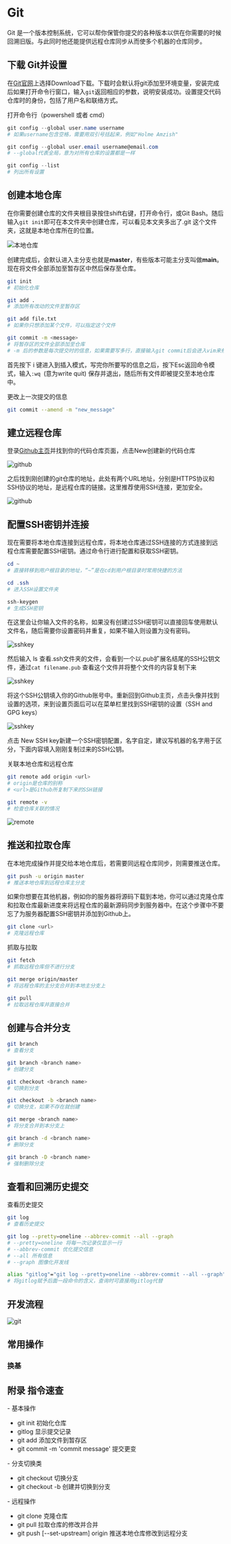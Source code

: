 # Git

Git 是一个版本控制系统，它可以帮你保管你提交的各种版本以供在你需要的时候回溯旧版。与此同时他还能提供远程仓库同步从而使多个机器的仓库同步。

## 下载 Git并设置

在[Git官网](https://git-scm.com/)上选择Download下载。下载时会默认将git添加至环境变量，安装完成后如果打开命令行窗口，输入`git`返回相应的参数，说明安装成功。设置提交代码仓库时的身份，包括了用户名和联络方式。

打开命令行（powershell 或者 cmd）

```powershell
git config --global user.name username
# 如果username包含空格，需要用双引号括起来，例如"Holme Amzish"

git config --global user.email username@email.com
# --global代表全局，意为对所有仓库的设置都是一样

git config --list
# 列出所有设置
```

## 创建本地仓库

在你需要创建仓库的文件夹根目录按住shift右键，打开命令行，或Git Bash。随后输入`git init`即可在本文件夹中创建仓库，可以看见本文夹多出了.git 这个文件夹，这就是本地仓库所在的位置。

![本地仓库](../../img/3.png)

创建完成后，会默认进入主分支也就是**master**，有些版本可能主分支叫做**main**。现在将文件全部添加至暂存区中然后保存至仓库。

```bash
git init
# 初始化仓库

git add .
# 添加所有改动的文件至暂存区

git add file.txt
# 如果你只想添加某个文件，可以指定这个文件

git commit -m <message>
# 将暂存区的文件全部添加至仓库
# -m 后的参数是每次提交时的信息，如果需要写多行，直接输入git commit后会进入vim来修改
```

首先按下 i 键进入到插入模式，写完你所要写的信息之后，按下Esc返回命令模式，输入`:wq `(意为write quit) 保存并退出，随后所有文件即被提交至本地仓库中。

更改上一次提交的信息

```bash
git commit --amend -m "new_message"
```



## 建立远程仓库

登录[Github主页](https://github.com/)并找到你的代码仓库页面，点击New创建新的代码仓库

![github](../../img/7.png)

之后找到刚创建的git仓库的地址，此处有两个URL地址，分别是HTTPS协议和SSH协议的地址，是远程仓库的链接。这里推荐使用SSH连接，更加安全。

![github](../../img/8.png)

## 配置SSH密钥并连接

现在需要将本地仓库连接到远程仓库，将本地仓库通过SSH连接的方式连接到远程仓库需要配置SSH密钥。通过命令行进行配置和获取SSH密钥。

```powershell
cd ~
# 直接转移到用户根目录的地址，“~”是在cd到用户根目录时常用快捷的方法

cd .ssh
# 进入SSH设置文件夹

ssh-keygen
# 生成SSH密钥
```

在这里会让你输入文件的名称，如果没有创建过SSH密钥可以直接回车使用默认文件名，随后需要你设置密码并重复，如果不输入则设置为没有密码。

![sshkey](../../img/9.png)

然后输入 ls 查看.ssh文件夹的文件，会看到一个以.pub扩展名结尾的SSH公钥文件，通过`cat filename.pub` 查看这个文件并将整个文件的内容复制下来

![sshkey](../../img/11.png)

将这个SSH公钥填入你的Github账号中。重新回到Github主页，点击头像并找到设置的选项，来到设置页面后可以在菜单栏里找到SSH密钥的设置（SSH and GPG keys）

![sshkey](../../img/10.png)

点击 New SSH key新建一个SSH密钥配置，名字自定，建议写机器的名字用于区分，下面内容填入刚刚复制过来的SSH公钥。

关联本地仓库和远程仓库

```bash
git remote add origin <url>
# origin是仓库的别称
# <url>是Github所复制下来的SSH链接

git remote -v
# 检查仓库关联的情况
```

![remote](../../img/12.png)

## 推送和拉取仓库

在本地完成操作并提交给本地仓库后，若需要同远程仓库同步，则需要推送仓库。

```bash
git push -u origin master
# 推送本地仓库到远程仓库主分支
```

如果你想要在其他机器，例如你的服务器将源码下载到本地，你可以通过克隆仓库和拉取仓库最新进度来将远程仓库的最新源码同步到服务器中。在这个步骤中不要忘了为服务器配置SSH密钥并添加到Github上。

```bash
git clone <url>
# 克隆远程仓库
```

抓取与拉取

```bash
git fetch
# 抓取远程仓库但不进行分支

git merge origin/master
# 将远程仓库的主分支合并到本地主分支上
```

```bash
git pull
# 拉取远程仓库并直接合并
```



## 创建与合并分支

```bash
git branch
# 查看分支

git branch <branch name>
# 创建分支
```

```bash
git checkout <branch name>
# 切换到分支

git checkout -b <branch name>
# 切换分支，如果不存在就创建
```

```bash
git merge <branch name>
# 将分支合并到本分支上

git branch -d <branch name>
# 删除分支

git branch -D <branch name>
# 强制删除分支
```



## 查看和回溯历史提交

查看历史提交

```bash
git log
# 查看历史提交

git log --pretty=oneline --abbrev-commit --all --graph
# --pretty=oneline 将每一次记录仅显示一行
# --abbrev-commit 优化提交信息
# --all 所有信息
# --graph 图像化开发线

alias "gitlog"="git log --pretty=oneline --abbrev-commit --all --graph"
# 将gitlog赋予后面一段命令的含义，查询时可直接用gitlog代替
```

## 开发流程

![git](../img/15.jpg)

## 常用操作

### 换基



## 附录 指令速查

\- 基本操作

- git init 初始化仓库
- gitlog 显示提交记录
- git add <filename> 添加文件到暂存区
- git commit -m 'commit message' 提交更变

\- 分支切换类

- git checkout <branch name> 切换分支
- git checkout -b <branch name> 创建并切换到分支

\- 远程操作

- git clone <remote address> 克隆仓库
- git pull 拉取仓库的修改并合并
- git push [--set-upstream] origin <branch name> 推送本地仓库修改到远程分支
